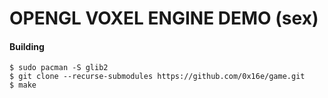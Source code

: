# OPENGL VOXEL ENGINE DEMO (sex)

#### Building

`$ sudo pacman -S glib2`\
`$ git clone --recurse-submodules https://github.com/0x16e/game.git`\
`$ make`
